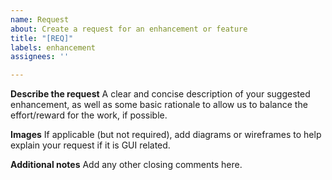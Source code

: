 ```yaml
---
name: Request
about: Create a request for an enhancement or feature
title: "[REQ]"
labels: enhancement
assignees: ''

---
```


**Describe the request**
A clear and concise description of your suggested enhancement, as well as some basic rationale to allow us to balance the effort/reward for the work, if possible.

**Images**
If applicable (but not required), add diagrams or wireframes to help explain your request if it is GUI related.

**Additional notes**
Add any other closing comments here.
